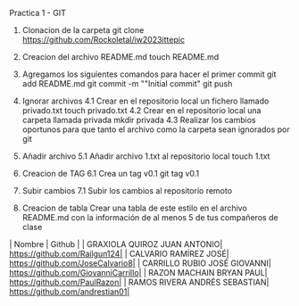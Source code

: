 Practica 1  - GIT
1. Clonacion de la carpeta
    git clone https://github.com/Rockoletal/iw2023ittepic

2. Creacion del archivo README.md
    touch README.md

3. Agregamos los siguientes comandos para hacer el primer commit
    git add README.md
    git commit -m ""Initial commit"
    git push

4. Ignorar archivos 
    4.1 Crear en el repositorio local un fichero llamado privado.txt
        touch privado.txt
    4.2  Crear en el repositorio local una carpeta llamada privada
        mkdir privada
    4.3  Realizar los cambios oportunos para que tanto el archivo como la carpeta sean ignorados por git

5. Añadir archivo
    5.1 Añadir archivo 1.txt al repositorio local
        touch 1.txt

6. Creacion de TAG
    6.1 Crea un tag v0.1
        git tag v0.1

7. Subir cambios
    7.1 Subir los cambios al repositorio remoto

8. Creacion de tabla
Crear una tabla de este estilo en el archivo README.md con la información de al menos 5 de tus compañeros de clase

| Nombre | Github |
| GRAXIOLA QUIROZ JUAN ANTONIO| https://github.com/Railgun124|
| CALVARIO RAMÍREZ JOSÉ| https://github.com/JoseCalvario8|
| CARRILLO RUBIO JOSÉ GIOVANNI| https://github.com/GiovanniCarrillo|
| RAZON MACHAIN BRYAN PAUL| https://github.com/PaulRazon|
| RAMOS RIVERA ANDRÉS SEBASTIAN| https://github.com/andrestian01|

